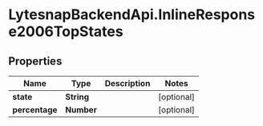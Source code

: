 # LytesnapBackendApi.InlineResponse2006TopStates

## Properties

Name | Type | Description | Notes
------------ | ------------- | ------------- | -------------
**state** | **String** |  | [optional] 
**percentage** | **Number** |  | [optional] 


